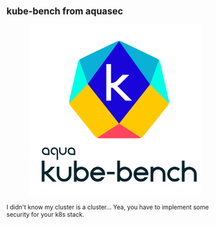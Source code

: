 ## kube-bench from aquasec

<p align="center">
  <img src="https://raw.githubusercontent.com/aquasecurity/kube-bench/main/docs/images/kube-bench.png" width="400" />
</p>

I didn't know my cluster is a cluster...  Yea, you have to implement some security for your k8s stack.

